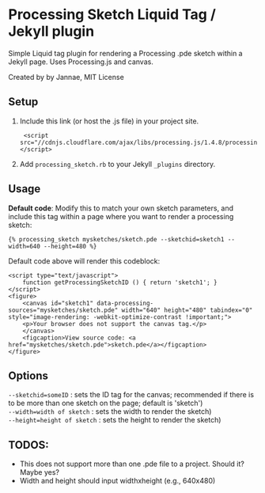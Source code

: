 # Processing Sketch Liquid Tag / Jekyll plugin

Simple Liquid tag plugin for rendering a Processing .pde sketch within a Jekyll page. Uses Processing.js and canvas.

Created by by Jannae, MIT License

## Setup

1. Include this link (or host the .js file) in your project site.
	
		<script src="//cdnjs.cloudflare.com/ajax/libs/processing.js/1.4.8/processing.min.js"></script>
	
2. Add `processing_sketch.rb` to your Jekyll `_plugins` directory.

## Usage

**Default code**: Modify this to match your own sketch parameters, and include this tag within a page where you want to render a processing sketch: 

	{% processing_sketch mysketches/sketch.pde --sketchid=sketch1 --width=640 --height=480 %}

Default code above will render this codeblock:

	<script type="text/javascript">
		function getProcessingSketchID () { return 'sketch1'; }
	</script>
	<figure>
		<canvas id="sketch1" data-processing-sources="mysketches/sketch.pde" width="640" height="480" tabindex="0" style="image-rendering: -webkit-optimize-contrast !important;">
		<p>Your browser does not support the canvas tag.</p>
		</canvas>
		<figcaption>View source code: <a href="mysketches/sketch.pde">sketch.pde</a></figcaption>
	</figure>

## Options

`--sketchid=someID` : sets the ID tag for the canvas; recommended if there is to be more than one sketch on the page; default is 'sketch')  
`--width=width of sketch` : sets the width to render the sketch)  
`--height=height of sketch` : sets the height to render the sketch)  

## TODOS:

- This does not support more than one .pde file to a project. Should it? Maybe yes?
- Width and height should input widthxheight (e.g., 640x480)
